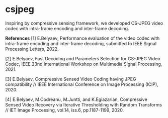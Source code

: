 # csjpeg
Inspiring by compressive sensing framework, we developed CS-JPEG video codec with intra-frame encoding and inter-frame decoding. 

**References**
[1] E.Belyaev, Performance evaluation of the video codec with intra-frame encoding and inter-frame decoding, submitted to IEEE Signal Processing Letters, 2022.

[2] E.Belyaev, Fast Decoding and Parameters Selection for CS-JPEG Video Codec, IEEE 23nd International Workshop on Multimedia Signal Processing, 2021. 

[3] E.Belyaev, Compressive Sensed Video Coding having JPEG compatibility // IEEE International Conference on Image Processing (ICIP), 2020. 

[4] E.Belyaev, M.Codreanu, M.Juntti, and K.Egiazarian, Compressive Sensed Video Recovery via Iterative Thresholding with Random Transforms // IET Image Processing, vol.14, iss.6, pp.1187-1199, 2020. 
